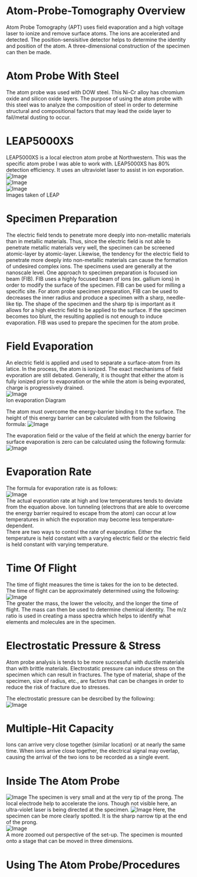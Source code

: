 # Atom-Probe-Tomography Overview
Atom Probe Tomography (APT) uses field evaporation and a high voltage laser to ionize and remove surface atoms. The ions are accelerated and detected. The position-sensisitive detector helps to determine the identity and position of the atom. A three-dimensional construction of the specimen can then be made. 

# Atom Probe With Steel 
The atom probe was used with DOW steel. This Ni-Cr alloy has chromium oxide and silicon oxide layers. The purpose of using the atom probe with this steel was to analyze the composition of steel in order to determine structural and compositional factors that may lead the oxide layer to fail/metal dusting to occur. 

# LEAP5000XS
LEAP5000XS is a local electron atom probe at Northwestern. This was the specific atom probe I was able to work with. LEAP5000XS has 80% detection efficiency. It uses an ultraviolet laser to assist in ion evporation.  
![Image](/LEAP5000XS/image3.jpeg)  
![Image](/LEAP5000XS/image2.jpeg)  
![Image](/LEAP5000XS/image1.jpeg)  
Images taken of LEAP

# Specimen Preparation 
The electric field tends to penetrate more deeply into non-metallic materials than in metallic materials. Thus, since the electric field is not able to penetrate metallic materials very well, the specimen can be screened atomic-layer by atomic-layer. Likewise, the tendency for the electric field to penetrate more deeply into non-metallic materials can cause the formation of undesired complex ions. The specimens used are generally at the nanoscale level. One approach to specimen preparation is focused ion beam (FIB). FIB uses a highly focused beam of ions (ex. gallium ions) in order to modify the surface of the specimen. FIB can be used for milling a specific site. For atom probe specimen preparation, FIB can be used to decreases the inner radius and produce a specimen with a sharp, needle-like tip. The shape of the specimen and the sharp tip is important as it allows for a high electric field to be applied to the surface. If the specimen becomes too blunt, the resulting applied is not enough to induce evaporation. FIB was used to prepare the specimen for the atom probe. 

# Field Evaporation
An electric field is applied and used to separate a surface-atom from its latice. In the process, the atom is ionized. The exact mechanisms of field evporation are still debated. Generally, it is thought that either the atom is fully ionized prior to evaporation or the while the atom is being evporated, charge is progressively drained.  
![Image](/Diagrams:Graphs/Ion_Evaporation.png)  
Ion evaporation Diagram  

The atom must overcome the energy-barrier binding it to the surface. The height of this energy barrier can be calculated with from the following formula: 
![Image](/Equations/Energy_Barrier_Height.png)  

The evaporation field or the value of the field at which the energy barrier for surface evaporation is zero can be calculated using the following formula:  
![Image](/Equations/Field_Evaporation.png)

# Evaporation Rate
The formula for evaporation rate is as follows:  
![Image](/Equations/Evaporation_Rate.png)  
The actual evporation rate at high and low temperatures tends to deviate from the equation above. Ion tunneling (electrons that are able to overcome the energy barrier required to escape from the atom) can occur at low temperatures in which the evporation may become less temperature-dependent.  
There are two ways to control the rate of evaporation. Either the temperature is held constant with a varying electric field or the electric field is held constant with varying temperature. 

# Time Of Flight
The time of flight measures the time is takes for the ion to be detected.  
The time of flight can be approximately determined using the following:  
![Image](/Equations/Time_Of_Flight.png)  
The greater the mass, the lower the velocity, and the longer the time of flight. The mass can then be used to determine chemical identity. The m/z ratio is used in creating a mass spectra which helps to identify what elements and molecules are in the specimen.   

# Electrostatic Pressure & Stress
Atom probe analysis is tends to be more successful with ductile materials than with brittle materials. Electrostatic pressure can induce stress on the specimen which can result in fractures. The type of material, shape of the specimen, size of radius, etc., are factors that can be changes in order to reduce the risk of fracture due to stresses.  

The electrostatic pressure can be desrcibed by the following:  
![Image](/Equations/Electrostatic_Pressure.png)

# Multiple-Hit Capacity
Ions can arrive very close together (similar location) or at nearly the same time. When ions arrive close together, the electrical signal may overlap, causing the arrival of the two ions to be recorded as a single event. 

# Inside The Atom Probe
![Image](/LEAP5000XS/Atom_Probe_Inside(1).png)
The specimen is very small and at the very tip of the prong. The local electrode help to accelerate the ions. Though not visible here, an ultra-violet laser is being directed at the specimen. 
![Image](/LEAP5000XS/Atom_Probe_Inside(2).png)
Here, the specimen can be more clearly spotted. It is the sharp narrow tip at the end of the prong.  
![Image](/LEAP5000XS/Atom_Probe_Inside(3).png)  
A more zoomed out perspective of the set-up. The specimen is mounted onto a stage that can be moved in three dimensions. 

# Using The Atom Probe/Procedures


